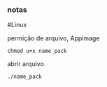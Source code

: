 ### notas

#Linux

permição de arquivo, Appimage

```
chmod u+x name_pack
```
abrir arquivo
```
./name_pack
```

